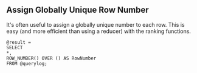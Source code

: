 ## Assign Globally Unique Row Number

It's often useful to assign a globally unique number to each row. This is easy (and more efficient than using a reducer) with the ranking functions.

```
@result =
SELECT
*,
ROW_NUMBER() OVER () AS RowNumber
FROM @querylog;
```
